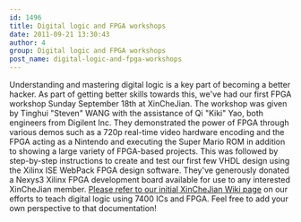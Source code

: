 ```yaml
---
id: 1496
title: Digital logic and FPGA workshops
date: 2011-09-21 13:30:43
author: 4
group: Digital logic and FPGA workshops
post_name: digital-logic-and-fpga-workshops
---
```


Understanding and mastering digital logic is a key part of becoming a better hacker. As part of getting better skills towards this, we've had our first FPGA workshop Sunday September 18th at XinCheJian. The workshop was given by Tinghui "Steven" WANG with the assistance of Qi "Kiki" Yao, both engineers from Digilent Inc. They demonstrated the power of FPGA through various demos such as a 720p real-time video hardware encoding and the FPGA acting as a Nintendo and executing the Super Mario ROM in addition to showing a large variety of FPGA-based projects. This was followed by step-by-step instructions to create and test our first few VHDL design using the Xilinx ISE WebPack FPGA design software. They've generously donated a Nexys3 Xilinx FPGA development board available for use to any interested XinCheJian member. [Please refer to our initial XinCheJian Wiki page](http://wiki.xinchejian.com/wiki/Digital%5FLogic) on our efforts to teach digital logic using 7400 ICs and FPGA. Feel free to add your own perspective to that documentation!